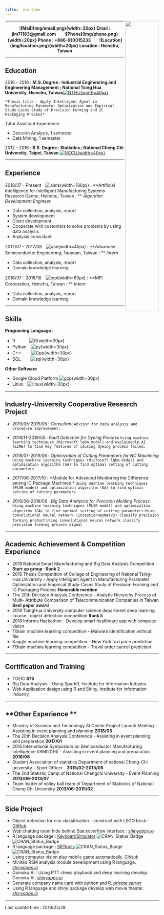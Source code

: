 ```yaml
---
title:  Jim Chen
---
```


<style type="text/css">

h1.title {
  font-size: 38px;
  font-weight:bold;
  text-align: center;
}
</style>

<img align="right" width="110" height="950" src="img/me.jpg">



-------------------     ----------------------------

<div align="center"><b>![Mail](img/email.png){width=20px} Email : jim71183@gmail.com　　![Phone](img/phone.png){width=20px} Phone : +886-910015233　　![Location](img/location.png){width=20px} Location : Hsinchu, Taiwan</b></div>
  

***

## **Education**

2016 - 2018
:   **M.S. Degree : Industrial Engineering and Engineering Management ; National Tsing Hua University, Hsinchu, Taiwan**<a href="https://nthu-en.web.nthu.edu.tw/bin/home.php">![NTHU](img/nthu_icon.jpg){width=40px}</a>

    *Thesis title : Apply Intelligent Agent in Manufacturing Parameter Optimization and Empirical Study-Cases Study of Precision Forming and IC Packaging Process*

Tutor Assistant Experience

 -  Decision Analysis, 1 semester
 -  Data Mining, 1 semester

2012 - 2016
:   **B.S. Degree : Statistics ; National Cheng Chi University, Taipei, Taiwan** <a href="https://www.nccu.edu.tw/?locale=en">![NCCU](img/nccu_icon.jpg){width=40px}</a>

***

## **Experience**

2018/07 - Present　![aims](img/aims.png){width=180px}
: **Artificial Intelligence for Intelligent Manufacturing Systems Research Center, Hsinchu, Taiwan : ** *Algorithm Development Engineer* 

 - Data  collection,  analysis,  report
 - System  development
 - Client development
 - Cooperate  with  customers  to  solve  problems  by  using  data  analysis
 - Analysis consultant

2017/07 - 2017/08　![ase](img/ase.png){width=40px}
: **Advanced Semiconductor Engineering, Taoyuan, Taiwan : ** *Intern*　　
 
 - Data  collection,  analysis,  report
 - Domain  knowledge  learning
 
2016/07 - 2016/10　![mpi](img/mpi.jpg){width=60px}
: **MPI Corporation, Hsinchu, Taiwan : ** *Intern* 　
 
 - Data  collection,  analysis,  report
 - Domain  knowledge  learning

***

## **Skills**
**Programing Language :**

* R　　　 ![R](img/R.png){width=30px}
* Python　![py](img/py.png){width=30px}
* C++　 　![Cpp](img/cpp.png){width=30px}
* SQL 　　![sql](img/sql.png){width=30px}

**Other Software**

* Google Cloud Platform ![gcp](img/gcp.png){width=30px}
* Linux　![linux](img/linux.jpg){width=30px}

***

## **Industry-University Cooperative Research Project**

* 2019/05-2019/05
: *Consultant*
  `Advisor for data analysis and procedure improvement.`

* 2018/11-2019/05
: *Fault Detection for Dyeing Process*
  `Using machine learning techniques (Microsoft lgbm model) and explainable AI (LIME) to find key features of causing dyeing process failed.`

* 2018/07-2019/06
: *Optimization of Cutting Parameters for NC Machining*
  `Using machine learning techniques (Microsoft lgbm model) and optimization algorithm (GA) to find optimal setting of cutting parameters`

* 2017/06-2017/10
: *Module  for  Advanced  Monitoring  the  Difference  among  IC  Package  Machines	*
  `Using machine learning techniques (PLSR model) and optimization algorithm (GA) to find optimal setting of cutting parameters`

* 2016/06-2018/06
: *Big  Data  Analytics  for  Precision  Molding  Process*
  `Using machine learning techniques (PLSR model) and optimization algorithm (GA) to find optimal setting of cutting parameters`
  `Using convolutional neural network (InceptionResNetv2) classify precision forming product`
  `Using convolutional neural network classify precision forming process signal`

***

## **Academic Achievement & Competition Experience**

* 2018  National  Smart  Manufacturing  and  Big  Data  Analysis  Competition
**Start  up  group : Rank  2**
* 2018  Thesis  Competition  of  College  of  Engineering  of  National  Tsing-Hua  University  -  Apply  Intelligent  Agent  in  Manufacturing  Parameter  Optimization  and  Empirical  Study-Cases  Study  of  Precision  Forming  and  IC  Packaging  Process **Honorable  mention**
* The  20th  Decision  Analysis  Conference  -  Analytic  Hierarchy  Process  of  Multi-  Attribute  Comparison  of  Telecommunication  Companies  in  Taiwan	**Best  paper  award**
* 2018  TsingHua  University  computer  science  department  deep  learning  course  :  object  detection  competition **Rank 5**
* 2018  Informs  Hackathon  –  Develop  smart  healthcare  app  with  computer  vision
* TBrain  machine  learning  competition  –  Malware  identification  without  file
* Kaggle  machine  learning  competition  –  New  York  taxi  price  prediction
* TBrain  machine  learning  competition    –  Travel  order  cancel  prediction

***

## **Certification and Training**

* TOEIC **875**
* Big Data Analysis - Using SparkR, Institute for Information Industry
* Web Application design using R and Shiny, Institute for Information Industry

***
## **Other  Experience  **

* Ministry  of  Science  and  Technology  AI  Center  Project  Launch  Meeting  -  Assisting  in  event  planning  and  planning	**2018/03**
* The  20th  Decision  Analysis  Conference  -  Assisting  in  event  planning  and  preparation	**2017/01**
* 2016  International  Symposium  on  Semiconductor  Manufacturing  Intelligence  (ISMI2016)  -  Assisting  in  event  planning  and  preparation	**2016/08**
* Student  Association  of  statistics  Department  of  national  Cheng-Chi  university  -  Sport  Officer　**2015/02-2015/06**
* The  2nd  Statistic  Camp  of  National  Chengchi  University  -  Event  Planning **2013/06-2013/07**
* Team leader of volley ball team of Department of Statistics of National Cheng Chi  University **2013/06-2015/02**

***

## **Side Project**

 - Object detection for rice classification - construct with LEGO brick : [GitHub](https://github.com/ChiHangChen/Object_Detection_Rice)
 - Web chatting room hide behind Stackoverflow interface : *[shinyapps.io](https://chihangchen.shinyapps.io/ShinyChat/)*
 - R  language  package  :  [KeyboardSimulator](https://cran.r-project.org/web/packages/KeyboardSimulator/index.html)
![CRAN\_Status\_Badge](https://www.r-pkg.org/badges/version/KeyboardSimulator)
![CRAN\_Status\_Badge](https://cranlogs.r-pkg.org/badges/grand-total/KeyboardSimulator)
 - R  language  package  :  [SRTtools](https://cran.r-project.org/web/packages/SRTtools/index.html)
![CRAN\_Status\_Badge](https://www.r-pkg.org/badges/version/SRTtools)
![CRAN\_Status\_Badge](https://cranlogs.r-pkg.org/badges/grand-total/SRTtools)
 - Using  computer  vision  play  mobile  game  automatically. *[GitHub](https://github.com/ChiHangChen/MapleStoryM-AutoQuest)*
 - Minitab  RSM  analysis  module  development  using  R  language. *[shinyapps.io](https://chihangchen.shinyapps.io/Minitab-RSM-in-R/)*
 - Gomoku  AI  :  Using  PTT  chess  playbook  and  deep  learning  develop  Gomoku  AI. *[shinyapps.io](https://chihangchen.shinyapps.io/FiveInRow_AI/)*
 - Generate company name card with python and R. *[private server](http://chihangdalab.nctu.me:10002/namecard_maker/)*
 - Using R language and shiny package develop web movie theater. *[shinyapps.io](https://chihangchen.shinyapps.io/MovieTheater/)*

***

Last update time : 2019/05/29
